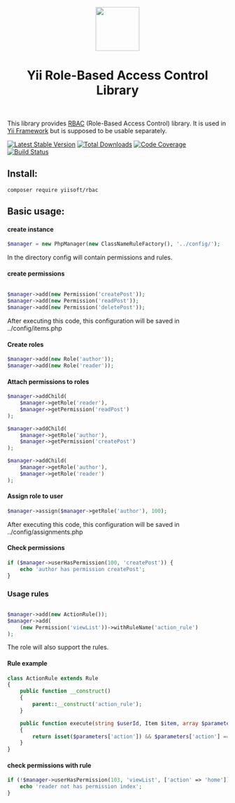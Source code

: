 <p align="center">
    <a href="https://github.com/yiisoft" target="_blank">
        <img src="https://avatars0.githubusercontent.com/u/993323" height="100px">
    </a>
    <h1 align="center">Yii Role-Based Access Control Library</h1>
    <br>
</p>

This library provides [RBAC] (Role-Based Access Control) library.
It is used in [Yii Framework] but is supposed to be usable separately.

[RBAC]: https://en.wikipedia.org/wiki/Role-based_access_control
[Yii Framework]: https://github.com/yiisoft/core

[![Latest Stable Version](https://poser.pugx.org/yiisoft/rbac/v/stable.png)](https://packagist.org/packages/yiisoft/rbac)
[![Total Downloads](https://poser.pugx.org/yiisoft/rbac/downloads.png)](https://packagist.org/packages/yiisoft/rbac)
[![Code Coverage](https://scrutinizer-ci.com/g/yiisoft/rbac/badges/coverage.png)](https://scrutinizer-ci.com/g/yiisoft/rbac/)
[![Build Status](https://travis-ci.com/yiisoft/rbac.svg?branch=master)](https://travis-ci.com/yiisoft/rbac)


## Install:

```
composer require yiisoft/rbac
```

## Basic usage:

#### create instance

```php
$manager = new PhpManager(new ClassNameRuleFactory(), '../config/');
```
In the directory config will contain permissions and rules. 

#### create permissions

```php

$manager->add(new Permission('createPost'));
$manager->add(new Permission('readPost'));
$manager->add(new Permission('deletePost'));

```

After executing this code, this configuration will be saved in ../config/items.php

#### Create roles

```php
$manager->add(new Role('author'));
$manager->add(new Role('reader'));
```


#### Attach permissions to roles

```php
$manager->addChild(
    $manager->getRole('reader'),
    $manager->getPermission('readPost')
);

$manager->addChild(
    $manager->getRole('author'),
    $manager->getPermission('createPost')
);

$manager->addChild(
    $manager->getRole('author'),
    $manager->getRole('reader')
);
```

#### Assign role to user

```php
$manager->assign($manager->getRole('author'), 100);
```
After executing this code, this configuration will be saved in ../config/assignments.php


#### Check permissions

```php
if ($manager->userHasPermission(100, 'createPost')) {
    echo 'author has permission createPost';
}
```

### Usage rules

```php

$manager->add(new ActionRule());
$manager->add(
    (new Permission('viewList'))->withRuleName('action_rule')
);

```
The role will also support the rules.

#### Rule example 

```php
class ActionRule extends Rule
{
    public function __construct()
    {
        parent::__construct('action_rule');
    }

    public function execute(string $userId, Item $item, array $parameters = []): bool
    {
        return isset($parameters['action']) && $parameters['action'] === 'home';
    }
}
```

#### check permissions with rule


```php
if (!$manager->userHasPermission(103, 'viewList', ['action' => 'home'])) {
    echo 'reader not has permission index';
}
```
